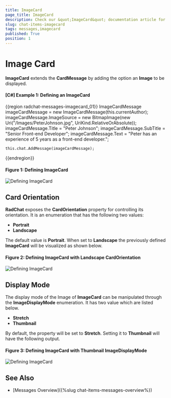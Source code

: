```yaml
---
title: ImageCard
page_title: ImageCard
description: Check our &quot;ImageCard&quot; documentation article for the RadChat {{ site.framework_name }} control.
slug: chat-items-imagecard
tags: messages,imagecard
published: True
position: 1
---
```


# Image Card

__ImageCard__ extends the __CardMessage__ by adding the option an __Image__ to be displayed.

#### __[C#] Example 1: Defining an ImageCard__
{{region radchat-messages-imagecard_01}}
	ImageCardMessage imageCardMessage = new ImageCardMessage(this.currentAuthor);
            imageCardMessage.ImageSource = new BitmapImage(new Uri("/Images/PeterJohnson.jpg", UriKind.RelativeOrAbsolute));
            imageCardMessage.Title = "Peter Johnson";
            imageCardMessage.SubTitle = "Senior Front-end Developer";
            imageCardMessage.Text = "Peter has an experience of 5 years as a front-end developer."; 

	this.chat.AddMessage(imageCardMessage);
{{endregion}}

#### __Figure 1: Defining ImageCard__
![Defining ImageCard](images/RadChat_ImageCard_01.png)

## Card Orientation

__RadChat__ exposes the __CardOrientation__ property for controlling its orientation. It is an enumeration that has the following two values:

* __Portrait__
* __Landscape__

The default value is __Portrait__. When set to __Landscape__ the previously defined __ImageCard__ will be visualized as shown below.

#### __Figure 2: Defining ImageCard with Landscape CardOrientation__
![Defining ImageCard](images/RadChat_ImageCard_02.png)

## Display Mode

The display mode of the Image of __ImageCard__ can be manipulated through the __ImageDisplayMode__ enumeration. It has two value which are listed below.

* __Stretch__
* __Thumbnail__

By default, the property will be set to __Stretch__. Setting it to __Thumbnail__ will have the following output.

#### __Figure 3: Defining ImageCard with Thumbnail ImageDisplayMode__
![Defining ImageCard](images/RadChat_ImageCard_03.png)

## See Also

* [Messages Overview]({%slug chat-items-messages-overview%})